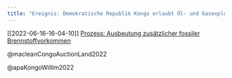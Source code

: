 ```yaml
---
title: "Ereignis: Demokratische Republik Kongo erlaubt Öl- und Gasexploration im Regenwald"
---
```


[[2022-06-16-16-04-10]] [Prozess: Ausbeutung zusätzlicher fossiler Brennstoffvorkommen](2022-06-16-16-04-10.html)

@macleanCongoAuctionLand2022 


@apaKongoWillIm2022 
